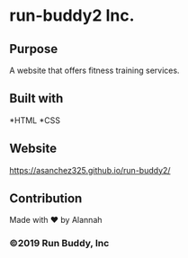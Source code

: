 # run-buddy2 Inc.
## Purpose 
A website that offers fitness training services.
## Built with 
*HTML
*CSS
## Website 
https://asanchez325.github.io/run-buddy2/
## Contribution 
Made with ❤️  by Alannah 
### ©️2019 Run Buddy, Inc
